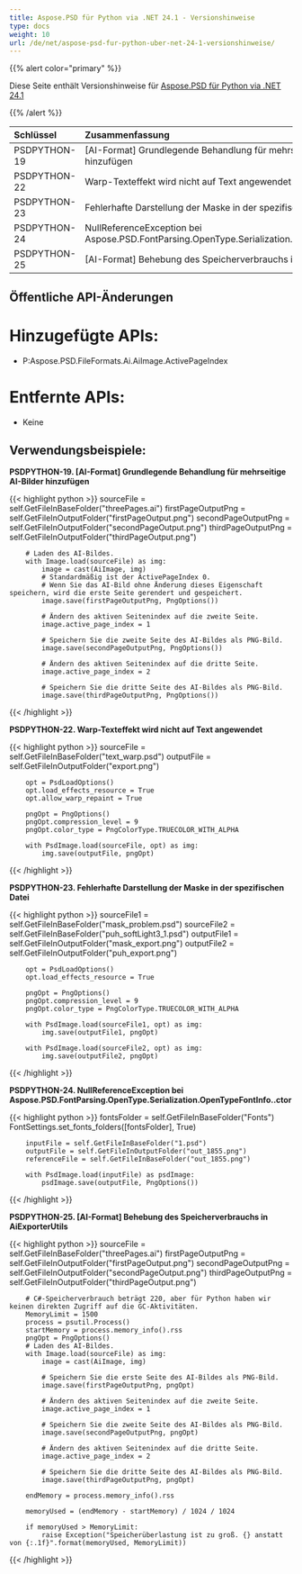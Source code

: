 ```yaml
---
title: Aspose.PSD für Python via .NET 24.1 - Versionshinweise
type: docs
weight: 10
url: /de/net/aspose-psd-fur-python-uber-net-24-1-versionshinweise/
---
```


{{% alert color="primary" %}}

Diese Seite enthält Versionshinweise für [Aspose.PSD für Python via .NET 24.1](https://pypi.org/project/aspose-psd/)

{{% /alert %}}

| **Schlüssel** | **Zusammenfassung**                                                                                       | **Kategorie** |
|:--------------|:----------------------------------------------------------------------------------------------------------|:------------|
|  PSDPYTHON-19 | [AI-Format] Grundlegende Behandlung für mehrseitige AI-Bilder hinzufügen                                   |   Feature   |
|  PSDPYTHON-22 | Warp-Texteffekt wird nicht auf Text angewendet                                                              |     Bug     |
|  PSDPYTHON-23 | Fehlerhafte Darstellung der Maske in der spezifischen Datei                                                 |     Bug     |
|  PSDPYTHON-24 | NullReferenceException bei Aspose.PSD.FontParsing.OpenType.Serialization.OpenTypeFontInfo..ctor            |     Bug     |
|  PSDPYTHON-25 | [AI-Format] Behebung des Speicherverbrauchs in AiExporterUtils                                              |     Bug     |



## **Öffentliche API-Änderungen**
# **Hinzugefügte APIs:**
- P:Aspose.PSD.FileFormats.Ai.AiImage.ActivePageIndex

# **Entfernte APIs:**
- Keine


## **Verwendungsbeispiele:**

**PSDPYTHON-19. [AI-Format] Grundlegende Behandlung für mehrseitige AI-Bilder hinzufügen**

{{< highlight python >}}
        sourceFile = self.GetFileInBaseFolder("threePages.ai")
        firstPageOutputPng = self.GetFileInOutputFolder("firstPageOutput.png")
        secondPageOutputPng = self.GetFileInOutputFolder("secondPageOutput.png")
        thirdPageOutputPng = self.GetFileInOutputFolder("thirdPageOutput.png")

        # Laden des AI-Bildes.
        with Image.load(sourceFile) as img:
            image = cast(AiImage, img)
            # Standardmäßig ist der ActivePageIndex 0.
            # Wenn Sie das AI-Bild ohne Änderung dieses Eigenschaft speichern, wird die erste Seite gerendert und gespeichert.
            image.save(firstPageOutputPng, PngOptions())

            # Ändern des aktiven Seitenindex auf die zweite Seite.
            image.active_page_index = 1

            # Speichern Sie die zweite Seite des AI-Bildes als PNG-Bild.
            image.save(secondPageOutputPng, PngOptions())

            # Ändern des aktiven Seitenindex auf die dritte Seite.
            image.active_page_index = 2

            # Speichern Sie die dritte Seite des AI-Bildes als PNG-Bild.
            image.save(thirdPageOutputPng, PngOptions())
{{< /highlight >}}

**PSDPYTHON-22. Warp-Texteffekt wird nicht auf Text angewendet**

{{< highlight python >}}
        sourceFile = self.GetFileInBaseFolder("text_warp.psd")
        outputFile = self.GetFileInOutputFolder("export.png")

        opt = PsdLoadOptions()
        opt.load_effects_resource = True
        opt.allow_warp_repaint = True

        pngOpt = PngOptions()
        pngOpt.compression_level = 9
        pngOpt.color_type = PngColorType.TRUECOLOR_WITH_ALPHA

        with PsdImage.load(sourceFile, opt) as img:
            img.save(outputFile, pngOpt)
{{< /highlight >}}

**PSDPYTHON-23. Fehlerhafte Darstellung der Maske in der spezifischen Datei**

{{< highlight python >}}
        sourceFile1 = self.GetFileInBaseFolder("mask_problem.psd")
        sourceFile2 = self.GetFileInBaseFolder("puh_softLight3_1.psd")
        outputFile1 = self.GetFileInOutputFolder("mask_export.png")
        outputFile2 = self.GetFileInOutputFolder("puh_export.png")

        opt = PsdLoadOptions()
        opt.load_effects_resource = True

        pngOpt = PngOptions()
        pngOpt.compression_level = 9
        pngOpt.color_type = PngColorType.TRUECOLOR_WITH_ALPHA

        with PsdImage.load(sourceFile1, opt) as img:
            img.save(outputFile1, pngOpt)

        with PsdImage.load(sourceFile2, opt) as img:
            img.save(outputFile2, pngOpt)
{{< /highlight >}}

**PSDPYTHON-24. NullReferenceException bei Aspose.PSD.FontParsing.OpenType.Serialization.OpenTypeFontInfo..ctor**

{{< highlight python >}}
        fontsFolder = self.GetFileInBaseFolder("Fonts")
        FontSettings.set_fonts_folders([fontsFolder], True)


        inputFile = self.GetFileInBaseFolder("1.psd")
        outputFile = self.GetFileInOutputFolder("out_1855.png")
        referenceFile = self.GetFileInBaseFolder("out_1855.png")

        with PsdImage.load(inputFile) as psdImage:
            psdImage.save(outputFile, PngOptions())
{{< /highlight >}}

**PSDPYTHON-25. [AI-Format] Behebung des Speicherverbrauchs in AiExporterUtils**

{{< highlight python >}}
  sourceFile = self.GetFileInBaseFolder("threePages.ai")
        firstPageOutputPng = self.GetFileInOutputFolder("firstPageOutput.png")
        secondPageOutputPng = self.GetFileInOutputFolder("secondPageOutput.png")
        thirdPageOutputPng = self.GetFileInOutputFolder("thirdPageOutput.png")

        # C#-Speicherverbrauch beträgt 220, aber für Python haben wir keinen direkten Zugriff auf die GC-Aktivitäten.
        MemoryLimit = 1500
        process = psutil.Process()
        startMemory = process.memory_info().rss
        pngOpt = PngOptions()
        # Laden des AI-Bildes.
        with Image.load(sourceFile) as img:
            image = cast(AiImage, img)

            # Speichern Sie die erste Seite des AI-Bildes als PNG-Bild.
            image.save(firstPageOutputPng, pngOpt)

            # Ändern des aktiven Seitenindex auf die zweite Seite.
            image.active_page_index = 1

            # Speichern Sie die zweite Seite des AI-Bildes als PNG-Bild.
            image.save(secondPageOutputPng, pngOpt)

            # Ändern des aktiven Seitenindex auf die dritte Seite.
            image.active_page_index = 2

            # Speichern Sie die dritte Seite des AI-Bildes als PNG-Bild.
            image.save(thirdPageOutputPng, pngOpt)

        endMemory = process.memory_info().rss

        memoryUsed = (endMemory - startMemory) / 1024 / 1024

        if memoryUsed > MemoryLimit:
            raise Exception("Speicherüberlastung ist zu groß. {} anstatt von {:.1f}".format(memoryUsed, MemoryLimit))
{{< /highlight >}}
